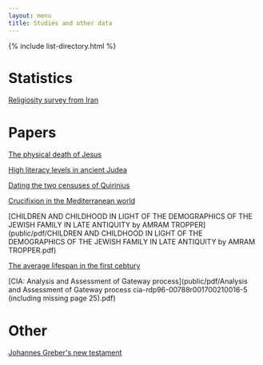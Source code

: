 ```yaml
---
layout: menu
title: Studies and other data
---
```


{% include list-directory.html %}

# Statistics

[Religiosity survey from Iran](public/pdf/GAMAAN-Iran-Religion-Survey-2020-English.pdf)


# Papers

[The physical death of Jesus](public/pdf/The_Physical_Death_of_Jesus.pdf)

[High literacy levels in ancient Judea](public/pdf/high-literacy-levels-in-600bc-judah.pdf)

[Dating the two censuses of Quirinius](public/pdf/Dating_the_two_Censuses_of_Quirinius.pdf)

[Crucifixion in the Mediterranean world](public/pdf/Crucifixion-in-the-Mediterranean-world.pdf)

[CHILDREN AND CHILDHOOD IN LIGHT OF THE DEMOGRAPHICS OF THE JEWISH FAMILY IN LATE ANTIQUITY by AMRAM TROPPER](public/pdf/CHILDREN AND CHILDHOOD IN LIGHT OF THE DEMOGRAPHICS OF THE JEWISH FAMILY IN LATE ANTIQUITY by AMRAM TROPPER.pdf)

[The average lifespan in the first cebtury](public/pdf/average-lifespan-in-first-century-35-years.pdf)

[CIA: Analysis and Assessment of Gateway process](public/pdf/Analysis and Assessment of Gateway process cia-rdp96-00788r001700210016-5 (including missing page 25).pdf)

# Other

[Johannes Greber's new testament](public/pdf/Johannes-Greber-New-Testament.pdf)